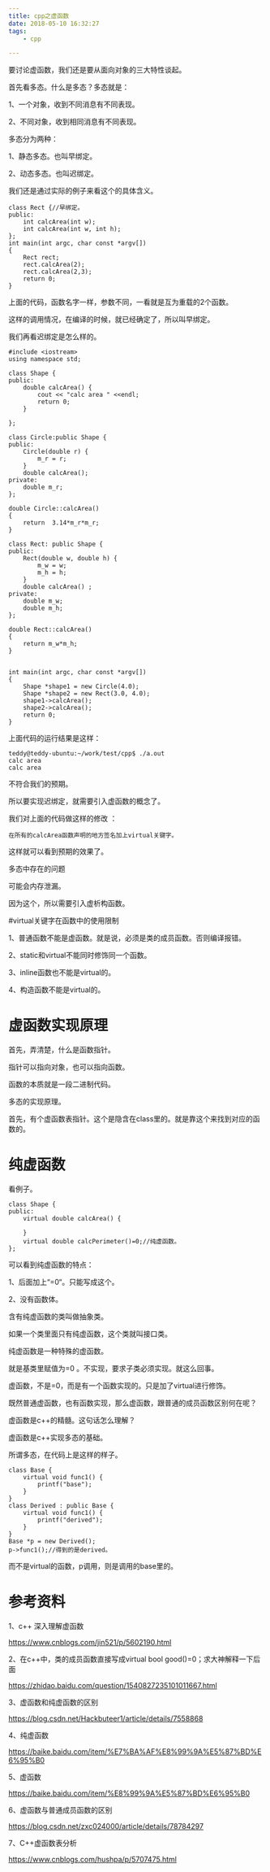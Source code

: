 ```yaml
---
title: cpp之虚函数
date: 2018-05-10 16:32:27
tags:
	- cpp

---
```




要讨论虚函数，我们还是要从面向对象的三大特性谈起。

首先看多态。什么是多态？多态就是：

1、一个对象，收到不同消息有不同表现。

2、不同对象，收到相同消息有不同表现。

多态分为两种：

1、静态多态。也叫早绑定。

2、动态多态。也叫迟绑定。

我们还是通过实际的例子来看这个的具体含义。

```
class Rect {//早绑定。
public:
	int calcArea(int w);
	int calcArea(int w, int h);
};
int main(int argc, char const *argv[])
{
	Rect rect;
	rect.calcArea(2);
	rect.calcArea(2,3);
	return 0;
}
```

上面的代码，函数名字一样，参数不同，一看就是互为重载的2个函数。

这样的调用情况，在编译的时候，就已经确定了，所以叫早绑定。

我们再看迟绑定是怎么样的。

```
#include <iostream>
using namespace std;

class Shape {
public:
	double calcArea() {
		cout << "calc area " <<endl;
		return 0;
	}

};

class Circle:public Shape {
public:
	Circle(double r) {
		m_r = r;
	}
	double calcArea();
private:
	double m_r;
};

double Circle::calcArea()
{
	return  3.14*m_r*m_r;
}

class Rect: public Shape {
public:
	Rect(double w, double h) {
		m_w = w;
		m_h = h;
	}
	double calcArea() ;
private:
	double m_w;
	double m_h;
};

double Rect::calcArea()
{
	return m_w*m_h;
}


int main(int argc, char const *argv[])
{
	Shape *shape1 = new Circle(4.0);
	Shape *shape2 = new Rect(3.0, 4.0);
	shape1->calcArea();
	shape2->calcArea();
	return 0;
}
```

上面代码的运行结果是这样：

```
teddy@teddy-ubuntu:~/work/test/cpp$ ./a.out      
calc area 
calc area 
```

不符合我们的预期。

所以要实现迟绑定，就需要引入虚函数的概念了。

我们对上面的代码做这样的修改 ：

```
在所有的calcArea函数声明的地方签名加上virtual关键字。
```

这样就可以看到预期的效果了。



多态中存在的问题

可能会内存泄漏。

因为这个，所以需要引入虚析构函数。



#virtual关键字在函数中的使用限制

1、普通函数不能是虚函数。就是说，必须是类的成员函数。否则编译报错。

2、static和virtual不能同时修饰同一个函数。

3、inline函数也不能是virtual的。

4、构造函数不能是virtual的。



# 虚函数实现原理

首先，弄清楚，什么是函数指针。

指针可以指向对象，也可以指向函数。

函数的本质就是一段二进制代码。



多态的实现原理。

首先，有个虚函数表指针。这个是隐含在class里的。就是靠这个来找到对应的函数的。



# 纯虚函数

看例子。

```
class Shape {
public:
	virtual double calcArea() {

	}
	virtual double calcPerimeter()=0;//纯虚函数。
};
```

可以看到纯虚函数的特点：

1、后面加上“=0“。只能写成这个。

2、没有函数体。

含有纯虚函数的类叫做抽象类。

如果一个类里面只有纯虚函数，这个类就叫接口类。



纯虚函数是一种特殊的虚函数。

就是基类里赋值为=0 。不实现，要求子类必须实现。就这么回事。



虚函数，不是=0，而是有一个函数实现的。只是加了virtual进行修饰。

既然普通虚函数，也有函数实现，那么虚函数，跟普通的成员函数区别何在呢？



虚函数是c++的精髓。这句话怎么理解？

虚函数是c++实现多态的基础。

所谓多态，在代码上是这样的样子。

```
class Base {
    virtual void func1() {
        printf("base");
    }
}
class Derived : public Base {
    virtual void func1() {
        printf("derived");
    }
}
Base *p = new Derived();
p->func1();//得到的是derived。
```

而不是virtual的函数，p调用，则是调用的base里的。





# 参考资料

1、c++ 深入理解虚函数

https://www.cnblogs.com/jin521/p/5602190.html

2、在c++中，类的成员函数直接写成virtual bool good()=0；求大神解释一下后面

https://zhidao.baidu.com/question/1540827235101011667.html

3、虚函数和纯虚函数的区别

https://blog.csdn.net/Hackbuteer1/article/details/7558868

4、纯虚函数

https://baike.baidu.com/item/%E7%BA%AF%E8%99%9A%E5%87%BD%E6%95%B0

5、虚函数

https://baike.baidu.com/item/%E8%99%9A%E5%87%BD%E6%95%B0

6、虚函数与普通成员函数的区别

https://blog.csdn.net/zxc024000/article/details/78784297

7、C++虚函数表分析

https://www.cnblogs.com/hushpa/p/5707475.html